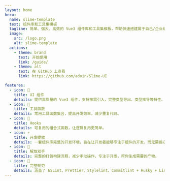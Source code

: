 ```yaml
---
layout: home
hero:
  name: slime-template
  text: 组件库和工具集模板
  tagline: 简单、强大、高效的 Vue3 组件库和工具集模板，帮助快速搭建属于自己/企业级的组件库。
  image:
    src: /logo.png
    alt: slime-template
  actions:
    - theme: brand
      text: 开始使用
      link: /guide/
    - theme: alt
      text: 在 GitHub 上查看
      link: https://github.com/adoin/Slime-UI

features:
  - icon: 🌈
    title: UI 组件
    details: 提供高质量的 Vue3 组件，支持按需引入，完整类型导出、类型推导等特性。
  - icon: 🔧
    title: 工具函数
    details: 常用工具函数集合，提高开发效率，减少重复代码。
  - icon: 🎯
    title: Hooks
    details: 可复用的组合式函数，让逻辑复用更简单。
  - icon: ⚡️
    title: 开发提效
    details: 一套组件库完整的开发环境，旨在让开发者能够专注于组件的开发，而无需担心底层配置的复杂性。
  - icon: 🖖
    title: 解放双手
    details: 完整的打包构建流程，减少手动操作，专注于开发，帮你生成需要的产物。
  - icon: 🧮
    title: 完整规范
    details: 涵盖了 ESLint、Prettier、Stylelint、Commitlint + Husky + Lint-Staged 和 TypeScript 的项目规范配置。
---
```

